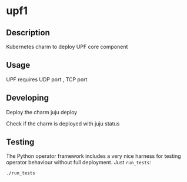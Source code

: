# upf1

## Description

Kubernetes charm to deploy UPF core component

## Usage

UPF requires UDP port , TCP port 

## Developing

Deploy the charm
juju deploy

Check if the charm is deployed with juju status


## Testing

The Python operator framework includes a very nice harness for testing
operator behaviour without full deployment. Just `run_tests`:

    ./run_tests

